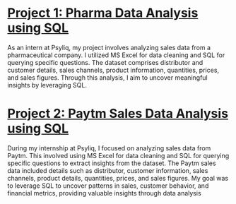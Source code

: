 # [Project 1: Pharma Data Analysis using SQL](https://github.com/pradyumna-burly/SQL-Project-Pharma_Data_Analysis)

As an intern at Psyliq, my project involves analyzing sales data from a pharmaceutical company. I utilized MS Excel for data cleaning and SQL for querying specific questions. The dataset comprises distributor and customer details, sales channels, product information, quantities, prices, and sales figures. Through this analysis, I aim to uncover meaningful insights by leveraging SQL.

# [Project 2: Paytm Sales Data Analysis using SQL](https://github.com/pradyumna-burly/SQL-Project-Paytm_Sales_Analysis)

During my internship at Psyliq, I focused on analyzing sales data from Paytm. This involved using MS Excel for data cleaning and SQL for querying specific questions to extract insights from the dataset. The Paytm sales data included details such as distributor, customer information, sales channels, product details, quantities, prices, and sales figures. My goal was to leverage SQL to uncover patterns in sales, customer behavior, and financial metrics, providing valuable insights through data analysis


